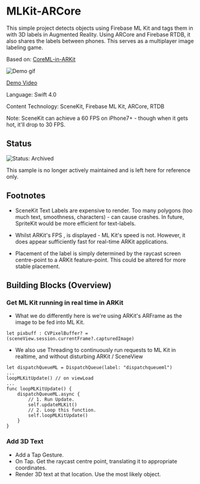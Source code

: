 # MLKit-ARCore
This simple project detects objects using Firebase ML Kit and tags them in with 3D labels in Augmented Reality. Using ARCore and Firebase RTDB, it also shares the labels between phones. This serves as a multiplayer image labeling game.

Based on: [CoreML-in-ARKit](https://github.com/hanleyweng/CoreML-in-ARKit)

![Demo gif](https://media.giphy.com/media/5dUxUy8VxfAfwJSD6I/giphy.gif)

[Demo Video](https://photos.app.goo.gl/RWdBvMcn2ASmkWaPA)

Language: Swift 4.0

Content Technology: SceneKit, Firebase ML Kit, ARCore, RTDB 

Note: SceneKit can achieve a 60 FPS on iPhone7+ - though when it gets hot, it'll drop to 30 FPS.

## Status

![Status: Archived](https://img.shields.io/badge/Status-Archived-red)

This sample is no longer actively maintained and is left here for reference only.

## Footnotes

- SceneKit Text Labels are expensive to render. Too many polygons (too much text, smoothness, characters) - can cause crashes. In future, SpriteKit would be more efficient for text-labels.

- Whilst ARKit's FPS , is displayed - ML Kit's speed is not. However, it does appear sufficiently fast for real-time ARKit applications.

- Placement of the label is simply determined by the raycast screen centre-point to a ARKit feature-point. This could be altered for more stable placement.

## Building Blocks (Overview)

### Get ML Kit running in real time in ARKit

- What we do differently here is we're using ARKit's ARFrame as the image to be fed into ML Kit.

```
let pixbuff : CVPixelBuffer? = (sceneView.session.currentFrame?.capturedImage)
```

- We also use Threading to continuously run requests to ML Kit in realtime, and without disturbing ARKit / SceneView

```
let dispatchQueueML = DispatchQueue(label: "dispatchqueueml")
...
loopMLKitUpdate() // on viewLoad
...
func loopMLKitUpdate() {
    dispatchQueueML.async {
        // 1. Run Update.
        self.updateMLKit()
        // 2. Loop this function.
        self.loopMLKitUpdate()
    }
}
```

### Add 3D Text

- Add a Tap Gesture.
- On Tap. Get the raycast centre point, translating it to appropriate coordinates.
- Render 3D text at that location. Use the most likely object.
